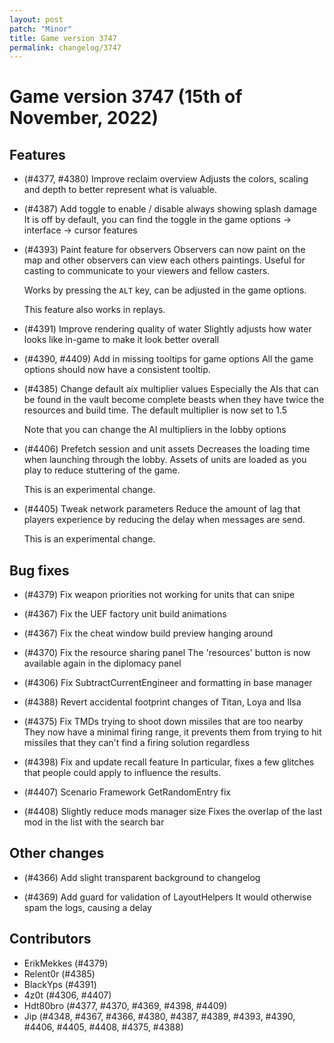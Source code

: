 ```yaml
---
layout: post
patch: "Minor"
title: Game version 3747
permalink: changelog/3747
---
```


# Game version 3747 (15th of November, 2022)

## Features

- (#4377, #4380) Improve reclaim overview
  Adjusts the colors, scaling and depth to better represent what is valuable.

- (#4387) Add toggle to enable / disable always showing splash damage
  It is off by default, you can find the toggle in the game options -> interface -> cursor features

- (#4393) Paint feature for observers
  Observers can now paint on the map and other observers can view each others paintings. Useful for
  casting to communicate to your viewers and fellow casters.

  Works by pressing the `ALT` key, can be adjusted in the game options.

  This feature also works in replays.

- (#4391) Improve rendering quality of water
  Slightly adjusts how water looks like in-game to make it look better overall

- (#4390, #4409) Add in missing tooltips for game options
  All the game options should now have a consistent tooltip.

- (#4385) Change default aix multiplier values
  Especially the AIs that can be found in the vault become complete beasts when they have
  twice the resources and build time. The default multiplier is now set to 1.5

  Note that you can change the AI multipliers in the lobby options

- (#4406) Prefetch session and unit assets
  Decreases the loading time when launching through the lobby. Assets of units are loaded
  as you play to reduce stuttering of the game.

  This is an experimental change.

- (#4405) Tweak network parameters
  Reduce the amount of lag that players experience by reducing the delay when messages are send.

  This is an experimental change.

## Bug fixes

- (#4379) Fix weapon priorities not working for units that can snipe

- (#4367) Fix the UEF factory unit build animations

- (#4367) Fix the cheat window build preview hanging around

- (#4370) Fix the resource sharing panel
  The 'resources' button is now available again in the diplomacy panel

- (#4306) Fix SubtractCurrentEngineer and formatting in base manager

- (#4388) Revert accidental footprint changes of Titan, Loya and Ilsa

- (#4375) Fix TMDs trying to shoot down missiles that are too nearby
  They now have a minimal firing range, it prevents them from trying to hit missiles
  that they can't find a firing solution regardless

- (#4398) Fix and update recall feature
  In particular, fixes a few glitches that people could apply to influence the results.

- (#4407) Scenario Framework GetRandomEntry fix

- (#4408) Slightly reduce mods manager size
  Fixes the overlap of the last mod in the list with the search bar

## Other changes

- (#4366) Add slight transparent background to changelog

- (#4369) Add guard for validation of LayoutHelpers
  It would otherwise spam the logs, causing a delay

## Contributors

- ErikMekkes (#4379)
- Relent0r (#4385)
- BlackYps (#4391)
- 4z0t (#4306, #4407)
- Hdt80bro (#4377, #4370, #4369, #4398, #4409)
- Jip (#4348, #4367, #4366, #4380, #4387, #4389, #4393, #4390, #4406, #4405, #4408, #4375, #4388)
